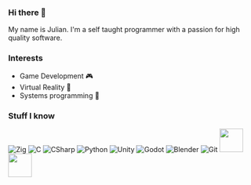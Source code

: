 ### Hi there 👋
My name is Julian. I'm a self taught programmer with a passion for high quality software.
### Interests
 - Game Development 🎮
 - Virtual Reality 🥽
 - Systems programming 🔌

### Stuff I know
![Zig](https://skillicons.dev/icons?i=zig)
![C](https://skillicons.dev/icons?i=c)
![CSharp](https://skillicons.dev/icons?i=cs)
![Python](https://skillicons.dev/icons?i=python)
![Unity](https://skillicons.dev/icons?i=unity)
![Godot](https://skillicons.dev/icons?i=godot)
![Blender](https://skillicons.dev/icons?i=blender)
![Git](https://skillicons.dev/icons?i=git)
<img height="48" width="48" src="https://cdn.jsdelivr.net/gh/devicons/devicon/icons/opengl/opengl-plain.svg" />
<img height="48" width="48" src="https://cdn.jsdelivr.net/gh/devicons/devicon/icons/sdl/sdl-plain.svg" />
<!--
**Parzival-3141/Parzival-3141** is a ✨ _special_ ✨ repository because its `README.md` (this file) appears on your GitHub profile.

Here are some ideas to get you started:

- 🔭 I’m currently working on ...
- 🌱 I’m currently learning ...
- 👯 I’m looking to collaborate on ...
- 🤔 I’m looking for help with ...
- 💬 Ask me about ...
- 📫 How to reach me: ...
- 😄 Pronouns: ...
- ⚡ Fun fact: ...
-->
